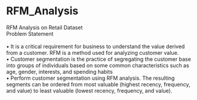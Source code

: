 # RFM_Analysis
RFM Analysis on Retail Dataset<br>
Problem Statement<br><br>
•	It is a critical requirement for business to understand the value derived from a customer. RFM is a method used for analyzing customer value.<br>
•	Customer segmentation is the practice of segregating the customer base into groups of individuals based on some common characteristics such as age, gender, interests, and spending habits<br>
•	Perform customer segmentation using RFM analysis. The resulting segments can be ordered from most valuable (highest recency, frequency, and value) to least valuable (lowest recency, frequency, and value).<br>

